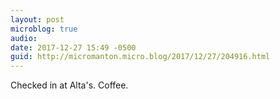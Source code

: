 ```yaml
---
layout: post
microblog: true
audio: 
date: 2017-12-27 15:49 -0500
guid: http://micromanton.micro.blog/2017/12/27/204916.html
---
```

Checked in at Alta's. Coffee.
